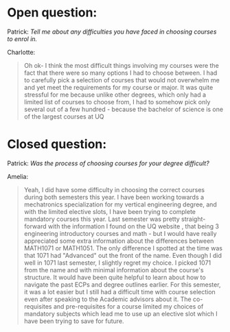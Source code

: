 
# Open question:
Patrick: *Tell me about any difficulties you have faced in choosing courses to enrol in.*

Charlotte: 
> Oh ok- I think the most difficult things involving my courses were the fact that there were so many options I had to choose between. I had to carefully pick a selection of courses that would not overwhelm me and yet meet the requirements for my course or major. It was quite stressful for me because unlike other degrees, which only had a limited list of courses to choose from, I had to somehow pick only several out of a few hundred - because the bachelor of science is one of the largest courses at UQ

# Closed question:
Patrick: *Was the process of choosing courses for your degree difficult?*

Amelia: 
> Yeah, I did have some difficulty in choosing the correct courses during both semesters this year. I have been working towards a mechatronics specialization for my vertical engineering degree, and with the limited elective slots, I have been trying to complete mandatory courses this year. Last semester was pretty straight-forward with the information I found on the UQ website , that being 3 engineering introductory courses and math - but I would have really appreciated some extra information about the differences between MATH1071 or MATH1051. The only difference I spotted at the time was that 1071 had "Advanced" out the front of the name. Even though I did well in 1071 last semester, I slightly regret my choice. I picked 1071 from the name and with minimal information about the course's structure. It would have been quite helpful to learn about how to navigate the past ECPs and degree outlines earlier. For this semester, it was a lot easier but I still had a difficult time with course selection even after speaking to the Academic advisors about it. The co-requisites and pre-requisites for a course limited my choices of mandatory subjects which lead me to use up an elective slot which I have been trying to save for future.

